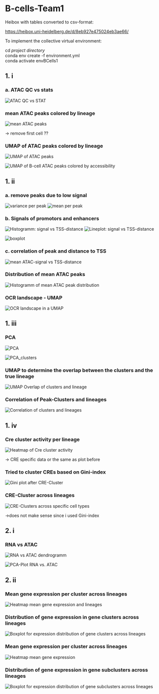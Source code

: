 # B-cells-Team1

Heibox with tables converted to csv-format: 

https://heibox.uni-heidelberg.de/d/8eb927e475024eb3ae66/

To implement the collective virtual environment: 

cd *project directory*\
conda env create -f environment.yml\
conda activate envBCells1


## 1. i

### a. ATAC QC vs stats

![ATAC QC vs STAT](figures/heatmap_qc_vs_atac.png)

### mean ATAC peaks colored by lineage

![mean ATAC peaks](figures/mean_ATAC_peaks.png)

-> remove first cell ??

### UMAP of ATAC peaks colored by lineage

![UMAP of ATAC peaks](figures/UMAP_ATAC_peaks_zoomed.png)

![UMAP of B-cell ATAC peaks colored by accessibility](figures/UMAP_B_cells.png)

## 1. ii

### a. remove peaks due to low signal 

![variance per peak](figures/variance_per_peak.png)
![mean per peak](figures/mean_per_peak.png)

### b. Signals of promotors and enhancers

![Histogramm: signal vs TSS-distance](figures/mean_per_TSS_distance_hist.png)
![Lineplot: signal vs TSS-distance](figures/mean_per_TSS_distance.png)

![boxplot](figures/boxplot_enhancer_vs_promotor.png)

### c. correlation of peak and distance to TSS

![mean ATAC-signal vs TSS-distance](figures/scatterplot_peak_vs_TSS_distance.png)

### Distribution of mean ATAC peaks

![Histogramm of mean ATAC peak distribution](figures/Distribution_of_ATAC_peaks.png)

### OCR landscape - UMAP

![OCR landscape in a UMAP](figures/OCR%20landscape%20-%20UMAP.png)

## 1. iii

### PCA

![PCA](figures/PCA.png)

![PCA_clusters](figures/PCA_clusters.png)

### UMAP to determine the overlap between the clusters and the true lineage

![UMAP Overlap of clusters and lineage](figures/UMAP_clusters_lineage.png)

### Correlation of Peak-Clusters and lineages

![Correlation of clusters and lineages](figures/Correlation_Peak-Clusters_Lineages.png)

## 1. iv

### Cre cluster activity per lineage

![Heatmap of Cre cluster activity](figures/CRE_clusters.png)

-> CRE specific data or the same as plot before

### Tried to cluster CREs based on Gini-index 

![Gini plot after CRE-Cluster](figures/Top-Gini%20CRE-%20Cluster_%20UMAP.png)

### CRE-Cluster across lineages

![CRE-Clusters across specific cell types](figures/Cluster-specific%20CRE%20accessibility%20patterns.png)

->does not make sense since i used Gini-index

## 2. i

### RNA vs ATAC

![RNA vs ATAC dendrogramm](figures/dendrogramm_RNA_vs_ATAC.png)

![PCA-Plot RNA vs. ATAC](figures/PCA_RNA_vs_ATAC.png)

## 2. ii
### Mean gene expression per cluster across lineages 

![Heatmap mean gene expression and lineages](figures/Heatmap_RNAclusters_lineages.png)

### Distribution of gene expression in gene clusters across lineages

![Boxplot for expression distribution of gene clusters across lineages](figures/Distribution_geneclusters_lineages.png)

### Mean gene expression per cluster across lineages

![Heatmap mean gene expression](figures/Heatmap_RNAclusters_lineages_mean.png)

### Distribution of gene expression in gene subclusters across lineages

![Boxplot for expression distribution of gene subclusters across lineages](figures/Distribution_geneclusters_lineages_sublucters.png)

